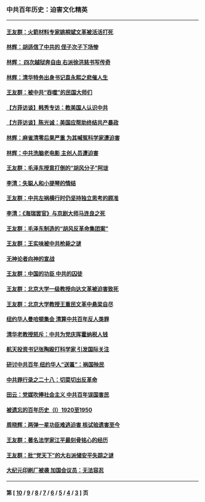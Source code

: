 ### 中共百年历史：迫害文化精英
---
#### [王友群：火箭材料专家姚桐斌文革被活活打死](../../pages/nf1176111/n14048805.md?08230430) 
#### [林辉：胡适信了中共的 侄子次子下场惨](../../pages/nf1176111/n14019760.md?08230430) 
#### [林辉： 四次越狱奔自由 右派徐洪慈书写传奇](../../pages/nf1176111/n14010438.md?08230430) 
#### [林辉：清华特务出身书记袁永熙之悲催人生](../../pages/nf1176111/n13997413.md?08230430) 
#### [王友群：被中共“吞噬”的民国大师们](../../pages/nf1176111/n13942620.md?08230430) 
#### [【方菲访谈】韩秀专访：教美国人认识中共](../../pages/nf1176111/n13821310.md?08230430) 
#### [【方菲访谈】陈光诚：美国应帮助终结共产暴政](../../pages/nf1176111/n13759521.md?08230430) 
#### [林辉：麻雀清零后果严重 为其喊冤科学家遭迫害](../../pages/nf1176111/n13746900.md?08230430) 
#### [林辉：中共洗脑老电影 主创人员遭迫害](../../pages/nf1176111/n13699437.md?08230430) 
#### [王友群：毛泽东授意打倒的“胡风分子”阿垅](../../pages/nf1176111/n13592541.md?08230430) 
#### [李清：失聪人和小提琴的情结](../../pages/nf1176111/n13459280.md?08230430) 
#### [王友群：中共左祸横行时仍坚持独立思考的顾准](../../pages/nf1176111/n13444722.md?08230430) 
#### [李清：《海瑞罢官》与京剧大师马连良之死](../../pages/nf1176111/n13412316.md?08230430) 
#### [王友群：毛泽东制造的“胡风反革命集团案”](../../pages/nf1176111/n13324909.md?08230430) 
#### [王友群：王实味被中共枪毙之谜](../../pages/nf1176111/n13307502.md?08230430) 
#### [无神论者向神的宣战](../../pages/nf1176111/n13281535.md?08230430) 
#### [王友群：中国的功臣 中共的囚徒](../../pages/nf1176111/n13291790.md?08230430) 
#### [王友群：北京大学一级教授向达文革被迫害致死](../../pages/nf1176111/n13150966.md?08230430) 
#### [王友群：北京大学教授王重民文革中悬梁自尽](../../pages/nf1176111/n13084645.md?08230430) 
#### [纽约华人曼哈顿集会 清算中共百年反人类罪](../../pages/nf1176111/n13084157.md?08230430) 
#### [清华老教授怒斥：中共为党庆挥霍纳税人钱](../../pages/nf1176111/n13071430.md?08230430) 
#### [航天投资书记张陶殴打科学家 引发国际关注](../../pages/nf1176111/n13069132.md?08230430) 
#### [研讨中共百年 纽约华人“送匾”：祸国殃民](../../pages/nf1176111/n13057367.md?08230430) 
#### [中共罪行录之二十八：切菜切出反革命](../../pages/nf1176111/n13030600.md?08230430) 
#### [田云：党媒吹捧社会主义 中共百年误国害民](../../pages/nf1176111/n13006682.md?08230430) 
#### [被遗忘的百年历史（I）1920至1950](../../pages/nf1176111/n12986411.md?08230430) 
#### [周晓辉：两弹一星功臣难逃迫害 核试验遗害至今](../../pages/nf1176111/n12974997.md?08230430) 
#### [王友群：著名法学家江平最刻骨铭心的经历](../../pages/nf1176111/n12970787.md?08230430) 
#### [王友群：批“党天下”的大右派储安平失踪之谜](../../pages/nf1176111/n12954229.md?08230430) 
#### [大纪元印刷厂被袭 加国会议员：无法容忍](../../pages/nf1176111/n12883028.md?08230430) 

---
#### 第 [ [10](./10.md?08230430) / [9](./9.md?08230430) / [8](./8.md?08230430) / [7](./7.md?08230430) / [6](./6.md?08230430) / [5](./5.md?08230430) / [4](./4.md?08230430) / [3](./3.md?08230430) ] 页
